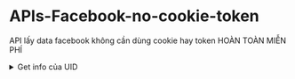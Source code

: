 # APIs-Facebook-no-cookie-token
API lấy data facebook không cần dùng cookie hay token
HOÀN TOÀN MIỄN PHÍ

<details>

<summary>Get info của UID</summary>


```http
GET http://graph.scanfb.top/graph/{UID}/?access_token=N8o3eySfREuw1pbt3fmcLg
```

| Parameter | Type     | Description                |
| :-------- | :------- | :------------------------- |
| `{UID}` | `string` | **Bắc buộc**. UID cần check thông tin  |
| `access_token` | `string` | **Bắt buộc**. Token trên được chia sẽ công khai, nhiều người dùng, request có thể sẽ chậm. Liên hệ Kiệt để nhận Token riêng miễn phí |


### Response

```json
{
    "success": true,
    "message": "",
    "data": {
        "id": "100025113282190",
        "about": "Not thing to see",
        "education": [
            {
                "school": {
                    "id": "110057887024664",
                    "name": "Trường Đại học Bách khoa - ĐH Quốc gia TP.HCM"
                },
                "type": "College",
                "id": "1347757829404647"
            },
            {
                "school": {
                    "id": "1450466505186978",
                    "name": "THPT Phước Bình"
                },
                "type": "High School",
                "id": "502456701109337"
            }
        ],
        "first_name": "AnhKiệt",
        "gender": "male",
        "hometown": {
            "id": "109916112357708",
            "name": "Binh Phuoc, Vietnam"
        },
        "last_name": "Nguyễn",
        "link": "https://www.facebook.com/anhkiet9052",
        "location": {
            "id": "108458769184495",
            "name": "Thành phố Hồ Chí Minh"
        },
        "locale": "vi_VN",
        "name": "Nguyễn AnhKiệt",
        "relationship_status": "Hẹn hò",
        "significant_other": {
            "name": "Phương Thảo",
            "id": "100017141862138"
        },
        "timezone": 7,
        "updated_time": "2024-03-15T01:13:27+07:00",
        "username": "anhkiet9052",
        "work": [
            {
                "end_date": "0000-00",
                "employer": {
                    "id": "114740914829344",
                    "name": "Kingcontent.pro"
                },
                "position": {
                    "id": "1561201824136247",
                    "name": ".NET Developer"
                },
                "start_date": "2021-08-04",
                "id": "1313525776161186"
            }
        ]
    }
}
```
</details>
